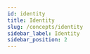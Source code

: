 ```yaml
---
id: identity
title: Identity
slug: /concepts/identity
sidebar_label: Identity
sidebar_position: 2
---
```

